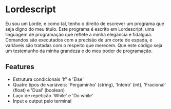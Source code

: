 # Lordescript

Eu sou um Lorde, e como tal, tenho o direito de escrever um programa que seja digno
do meu título. Este programa é escrito em Lordescript, uma linguagem de programação
que reflete a minha elegância e fidalguia. Comandos são executados com a precisão de
um corte de espada, e variáveis são tratadas com o respeito que merecem. Que este
código seja um testemunho da minha grandeza e do meu poder de programação.

## Features

- Estrutura condicionais 'If' e 'Else'
- Quatro tipos de variáveis: 'Pergaminho' (string), 'Inteiro' (int), 'Fracional' (float) e 'Dual' (boolean)
- Laço de repetição 'While' e 'Do while'
- Input e output pelo terminal
